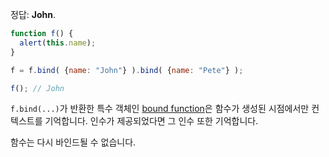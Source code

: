 정답: **John**.

```js run no-beautify
function f() {
  alert(this.name);
}

f = f.bind( {name: "John"} ).bind( {name: "Pete"} );

f(); // John
```

`f.bind(...)`가 반환한 특수 객체인 [bound function](https://tc39.github.io/ecma262/#sec-bound-function-exotic-objects)은 함수가 생성된 시점에서만 컨텍스트를 기억합니다. 인수가 제공되었다면 그 인수 또한 기억합니다. 

함수는 다시 바인드될 수 없습니다.
